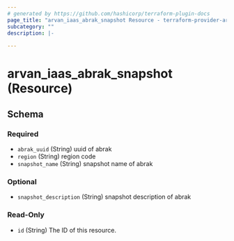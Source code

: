 ```yaml
---
# generated by https://github.com/hashicorp/terraform-plugin-docs
page_title: "arvan_iaas_abrak_snapshot Resource - terraform-provider-arvan"
subcategory: ""
description: |-
  
---
```


# arvan_iaas_abrak_snapshot (Resource)





<!-- schema generated by tfplugindocs -->
## Schema

### Required

- `abrak_uuid` (String) uuid of abrak
- `region` (String) region code
- `snapshot_name` (String) snapshot name of abrak

### Optional

- `snapshot_description` (String) snapshot description of abrak

### Read-Only

- `id` (String) The ID of this resource.


